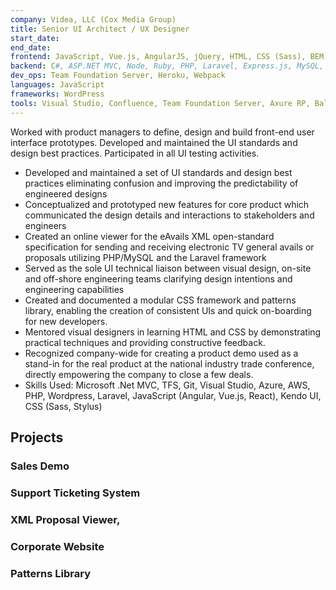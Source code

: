 ```yaml
---
company: Videa, LLC (Cox Media Group)
title: Senior UI Architect / UX Designer
start_date:
end_date:
frontend: JavaScript, Vue.js, AngularJS, jQuery, HTML, CSS (Sass), BEM, Bootstrap, Salesforce Lightning Design System (SLDS), Responsive Design, Web Accessibility, SEO
backend: C#, ASP.NET MVC, Node, Ruby, PHP, Laravel, Express.js, MySQL, Nginx, RESTful APIs
dev_ops: Team Foundation Server, Heroku, Webpack
languages: JavaScript
frameworks: WordPress
tools: Visual Studio, Confluence, Team Foundation Server, Axure RP, Balsamiq Mockups
---
```


Worked with product managers to define, design and build front-end user interface prototypes. Developed and maintained the UI standards and design best practices. Participated in all UI testing activities.

- Developed and maintained a set of UI standards and design best practices eliminating confusion and improving the predictability of engineered designs
- Conceptualized and prototyped new features for core product which communicated the design details and interactions to stakeholders and engineers
- Created an online viewer for the eAvails XML open-standard specification for sending and receiving electronic TV general avails or proposals utilizing PHP/MySQL and the Laravel framework
- Served as the sole UI technical liaison between visual design, on-site and off-shore engineering teams clarifying design intentions and engineering capabilities
- Created and documented a modular CSS framework and patterns library, enabling the creation of consistent UIs and quick on-boarding for new developers.
- Mentored visual designers in learning HTML and CSS by demonstrating practical techniques and providing constructive feedback.
- Recognized company-wide for creating a product demo used as a stand-in for the real product at the national industry trade conference, directly empowering the company to close a few deals.
- Skills Used: Microsoft .Net MVC, TFS, Git, Visual Studio, Azure, AWS, PHP, Wordpress, Laravel, JavaScript (Angular, Vue.js, React), Kendo UI, CSS (Sass, Stylus)

## Projects

### Sales Demo

### Support Ticketing System

### XML Proposal Viewer,

### Corporate Website

### Patterns Library
